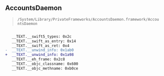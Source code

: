 ## AccountsDaemon

> `/System/Library/PrivateFrameworks/AccountsDaemon.framework/AccountsDaemon`

```diff

   __TEXT.__swift5_types: 0x2c
   __TEXT.__swift_as_entry: 0x14
   __TEXT.__swift_as_ret: 0x4
-  __TEXT.__unwind_info: 0x1ab0
+  __TEXT.__unwind_info: 0x1a98
   __TEXT.__eh_frame: 0x2c8
   __TEXT.__objc_classname: 0x600
   __TEXT.__objc_methname: 0xb0ce

```
